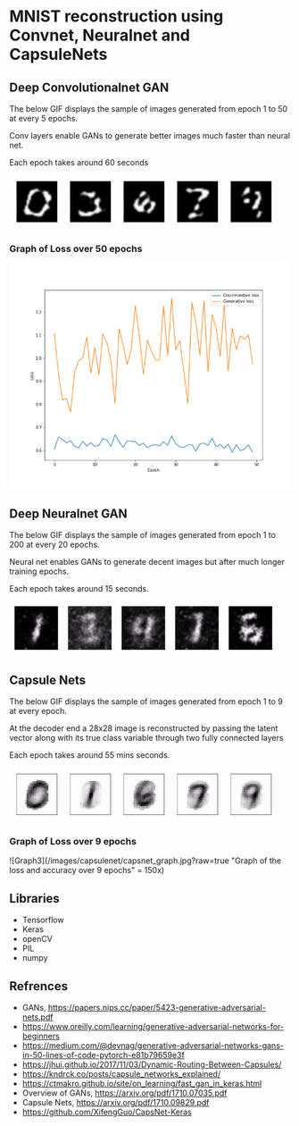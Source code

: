 # MNIST reconstruction using Convnet, Neuralnet and CapsuleNets


## Deep Convolutionalnet GAN
The below GIF displays the sample of images generated from epoch 1 to 50 at every 5 epochs.

Conv layers enable GANs to generate better images much faster than neural net.

Each epoch takes around 60 seconds

![Images_generated_using_conv_net](/images/gan_cnn/digits/cnn_epoch_1_50.gif?raw=true "Images Generated using Conv Layers in GAN architecture")

### Graph of Loss over 50 epochs
![Graph1](/images/gan_cnn/conv_gan_loss.png?raw=true "Graph of the loss over 50 epochs")

## Deep Neuralnet GAN
The below GIF displays the sample of images generated from epoch 1 to 200 at every 20 epochs.

Neural net enables GANs to generate decent images but after much longer training epochs.

Each epoch takes around 15 seconds.

![Images_generated_using_conv_net](/images/gan_neuralnet/digits/gan_nn_epoch_1_to_200.gif?raw=true "Images Generated using NeuralNet Layers in GAN architecture")

## Capsule Nets
The below GIF displays the sample of images generated from epoch 1 to 9 at every epoch.

At the decoder end a 28x28 image is reconstructed by passing the latent vector along with its true class variable through two fully connected layers

Each epoch takes around 55 mins seconds.

![Images_generated_using_caps_net](/images/capsulenet/Selected/epochs.gif?raw=true "Images Generated using CapsNet")

### Graph of Loss over 9 epochs
![Graph3](/images/capsulenet/capsnet_graph.jpg?raw=true "Graph of the loss and accuracy over 9 epochs" = 150x)

## Libraries
* Tensorflow
* Keras
* openCV
* PIL
* numpy

## Refrences
* GANs, https://papers.nips.cc/paper/5423-generative-adversarial-nets.pdf
* https://www.oreilly.com/learning/generative-adversarial-networks-for-beginners
* https://medium.com/@devnag/generative-adversarial-networks-gans-in-50-lines-of-code-pytorch-e81b79659e3f
* https://jhui.github.io/2017/11/03/Dynamic-Routing-Between-Capsules/
* https://kndrck.co/posts/capsule_networks_explained/
* https://ctmakro.github.io/site/on_learning/fast_gan_in_keras.html
* Overview of GANs, https://arxiv.org/pdf/1710.07035.pdf
* Capsule Nets, https://arxiv.org/pdf/1710.09829.pdf
* https://github.com/XifengGuo/CapsNet-Keras

    
